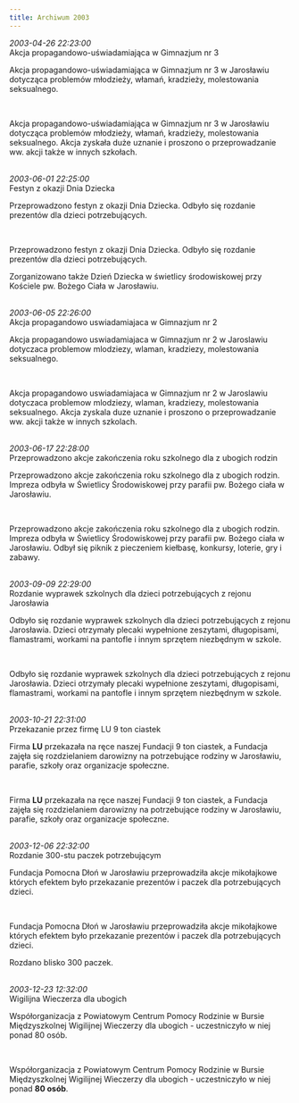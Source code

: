 ```yaml
---
title: Archiwum 2003
---
```


<div class="archiveItem">
<i>2003-04-26 22:23:00</i><br>
Akcja propagandowo-uświadamiająca w Gimnazjum nr 3<p>Akcja propagandowo-uświadamiająca w Gimnazjum nr 3 w Jarosławiu dotycząca problemów młodzieży, włamań, kradzieży, molestowania seksualnego.</p><br>
<p>Akcja propagandowo-uświadamiająca w Gimnazjum nr 3 w Jarosławiu dotycząca problemów młodzieży, włamań, kradzieży, molestowania seksualnego. Akcja zyskała duże uznanie i proszono o przeprowadzanie ww. akcji także w innych szkołach.</p><br>
</div>
<div class="archiveItem">
<i>2003-06-01 22:25:00</i><br>
Festyn z okazji Dnia Dziecka<p>Przeprowadzono festyn z okazji Dnia Dziecka. Odbyło się rozdanie prezentów dla dzieci potrzebujących.</p><br>
<p>Przeprowadzono festyn z okazji Dnia Dziecka. Odbyło się rozdanie prezentów dla dzieci potrzebujących.</p><p>Zorganizowano także Dzień Dziecka w świetlicy środowiskowej przy Kościele pw. Bożego Ciała w Jarosławiu.</p><br>
</div>
<div class="archiveItem">
<i>2003-06-05 22:26:00</i><br>
Akcja propagandowo uswiadamiajaca w Gimnazjum nr 2<p>Akcja propagandowo uswiadamiajaca w Gimnazjum nr 2 w Jaroslawiu dotyczaca problemow mlodziezy, wlaman, kradziezy, molestowania seksualnego.</p><br>
<p>Akcja propagandowo uswiadamiajaca w Gimnazjum nr 2 w Jaroslawiu dotyczaca problemow mlodziezy, wlaman, kradziezy, molestowania seksualnego. Akcja zyskala duze uznanie i proszono o przeprowadzanie ww. akcji także w innych szkolach.</p><br>
</div>
<div class="archiveItem">
<i>2003-06-17 22:28:00</i><br>
Przeprowadzono akcje zakończenia roku szkolnego dla z ubogich rodzin<p>Przeprowadzono akcje zakończenia roku szkolnego dla z ubogich rodzin. Impreza odbyła w Świetlicy Środowiskowej przy parafii pw. Bożego ciała w Jarosławiu.</p><br>
<p>Przeprowadzono akcje zakończenia roku szkolnego dla z ubogich rodzin. Impreza odbyła w Świetlicy Środowiskowej przy parafii pw. Bożego ciała w Jarosławiu. Odbył się piknik z pieczeniem kiełbasę, konkursy, loterie, gry i zabawy.</p><br>
</div>
<div class="archiveItem">
<i>2003-09-09 22:29:00</i><br>
Rozdanie wyprawek szkolnych dla dzieci potrzebujących z rejonu Jarosławia<p>Odbyło się rozdanie wyprawek szkolnych dla dzieci potrzebujących z rejonu Jarosławia. Dzieci otrzymały plecaki wypełnione zeszytami, długopisami, flamastrami, workami na pantofle i innym sprzętem niezbędnym w szkole.</p><br>
<p>Odbyło się rozdanie wyprawek szkolnych dla dzieci potrzebujących z rejonu Jarosławia. Dzieci otrzymały plecaki wypełnione zeszytami, długopisami, flamastrami, workami na pantofle i innym sprzętem niezbędnym w szkole.</p><br>
</div>
<div class="archiveItem">
<i>2003-10-21 22:31:00</i><br>
Przekazanie przez firmę LU 9 ton ciastek<p>Firma <strong>LU</strong> przekazała na ręce naszej Fundacji 9 ton ciastek, a Fundacja zajęła się rozdzielaniem darowizny na potrzebujące rodziny w Jarosławiu, parafie, szkoły oraz organizacje społeczne.</p><br>
<p>Firma <strong>LU</strong> przekazała na ręce naszej Fundacji 9 ton ciastek, a Fundacja zajęła się rozdzielaniem darowizny na potrzebujące rodziny w Jarosławiu, parafie, szkoły oraz organizacje społeczne.</p><br>
</div>
<div class="archiveItem">
<i>2003-12-06 22:32:00</i><br>
Rozdanie 300-stu paczek potrzebującym<p>Fundacja Pomocna Dłoń w Jarosławiu przeprowadziła akcje mikołajkowe których efektem było przekazanie prezentów i paczek dla potrzebujących dzieci.</p><br>
<p>Fundacja Pomocna Dłoń w Jarosławiu przeprowadziła akcje mikołajkowe których efektem było przekazanie prezentów i paczek dla potrzebujących dzieci.</p><p>Rozdano blisko 300 paczek.</p><br>
</div>
<div class="archiveItem">
<i>2003-12-23 12:32:00</i><br>
Wigilijna Wieczerza dla ubogich<p>Współorganizacja z Powiatowym Centrum Pomocy Rodzinie w Bursie Międzyszkolnej Wigilijnej Wieczerzy dla ubogich - uczestniczyło w niej ponad 80 osób.</p><br>
<p>Współorganizacja z Powiatowym Centrum Pomocy Rodzinie w Bursie Międzyszkolnej Wigilijnej Wieczerzy dla ubogich - uczestniczyło w niej ponad <strong>80 osób</strong>.</p><br>
</div>
